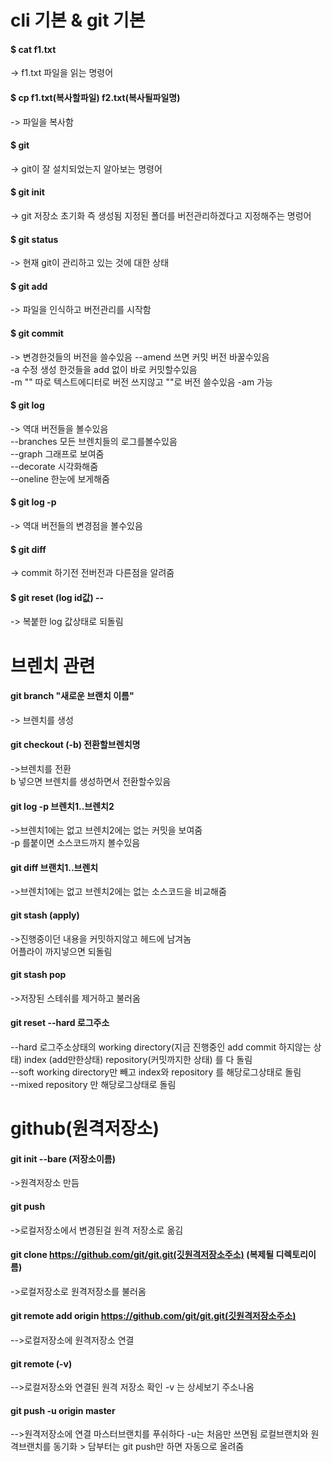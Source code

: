 # cli 기본 & git 기본

#### \$ cat f1.txt

-> f1.txt 파일을 읽는 명령어

#### \$ cp f1.txt(복사할파일) f2.txt(복사될파일명)

-> 파일을 복사함

#### \$ git

-> git이 잘 설치되었는지 알아보는 명령어

#### \$ git init

-> git 저장소 초기화 즉 생성됨
지정된 폴더를 버전관리하겠다고 지정해주는 명렁어

#### \$ git status

-> 현재 git이 관리하고 있는 것에 대한 상태

#### \$ git add

-> 파일을 인식하고 버전관리를 시작함

#### \$ git commit

-> 변경한것들의 버전을 쓸수있음 --amend 쓰면 커밋 버전 바꿀수있음
<br>
-a 수정 생성 한것들을 add 없이 바로 커밋할수있음<br>
-m "" 따로 텍스트에디터로 버전 쓰지않고 ""로 버전 쓸수있음 -am 가능

#### \$ git log

-> 역대 버전들을 볼수있음 <br>
--branches 모든 브렌치들의 로그를볼수있음 <br>
--graph 그래프로 보여줌 <br>
--decorate 시각화해줌 <br>
--oneline 한눈에 보게해줌 <br>

#### \$ git log -p

-> 역대 버전들의 변경점을 볼수있음

#### \$ git diff

-> commit 하기전 전버전과 다른점을 알려줌

#### \$ git reset (log id값) --

-> 복붙한 log 값상태로 되돌림

# 브렌치 관련

#### git branch "새로운 브랜치 이름"

-> 브렌치를 생성

#### git checkout (-b) 전환할브렌치명

->브렌치를 전환 <br>
b 넣으면 브렌치를 생성하면서 전환할수있음

#### git log -p 브렌치1..브렌치2

->브렌치1에는 없고 브렌치2에는 없는 커밋을 보여줌<br>
-p 를붙이면 소스코드까지 볼수있음

#### git diff 브랜치1..브렌치

->브렌치1에는 없고 브렌치2에는 없는 소스코드을 비교해줌

#### git stash (apply)

->진행중이던 내용을 커밋하지않고 헤드에 남겨놈<br>
어플라이 까지넣으면 되돌림

#### git stash pop

->저장된 스테쉬를 제거하고 불러옴

#### git reset --hard 로그주소

--hard 로그주소상태의 working directory(지금 진행중인 add commit 하지않는 상태) index (add만한상태) repository(커밋까지한 상태)
를 다 돌림 <br>
--soft working directory만 빼고 index와 repository 를 해당로그상태로 돌림<br>
--mixed repository 만 해당로그상태로 돌림

# github(원격저장소)

#### git init --bare (저장소이름)

->원격저장소 만듬

#### git push

->로컬저장소에서 변경된걸 원격 저장소로 옮김

#### git clone https://github.com/git/git.git(깃원격저장소주소) (복제될 디렉토리이름)

->로컬저장소로 원격저장소를 불러옴

#### git remote add origin https://github.com/git/git.git(깃원격저장소주소)

-->로컬저장소에 원격저장소 연결

#### git remote (-v)

-->로컬저장소와 연결된 원격 저장소 확인 -v 는 상세보기 주소나옴

#### git push -u origin master

-->원격저장소에 연결 마스터브랜치를 푸쉬하다 -u는 처음만 쓰면됨 로컬브랜치와 원격브랜치를 동기화 > 담부터는 git push만 하면 자동으로 올려줌

